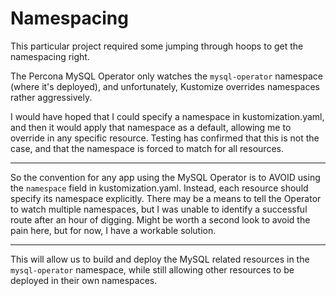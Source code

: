 # Namespacing

This particular project required some jumping through hoops to get the namespacing right.

The Percona MySQL Operator only watches the `mysql-operator` namespace (where it's deployed),
and unfortunately, Kustomize overrides namespaces rather aggressively. 

I would have hoped that I could specify a namespace in kustomization.yaml, and then it would
apply that namespace as a default, allowing me to override in any specific resource. Testing
has confirmed that this is not the case, and that the namespace is forced to match for all
resources. 

---

So the convention for any app using the MySQL Operator is to AVOID using the `namespace` 
field in kustomization.yaml. Instead, each resource should specify its namespace explicitly.
There may be a means to tell the Operator to watch multiple namespaces, but I was unable to
identify a successful route after an hour of digging. Might be worth a second look to avoid
the pain here, but for now, I have a workable solution. 

---

This will allow us to build and deploy the MySQL related resources in the `mysql-operator`
namespace, while still allowing other resources to be deployed in their own namespaces.

